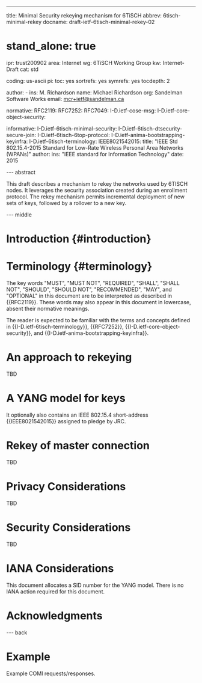 ---
title: Minimal Security rekeying mechanism for 6TiSCH
abbrev: 6tisch-minimal-rekey
docname: draft-ietf-6tisch-minimal-rekey-02

# stand_alone: true

ipr: trust200902
area: Internet
wg: 6TiSCH Working Group
kw: Internet-Draft
cat: std

coding: us-ascii
pi:
  toc: yes
  sortrefs: yes
  symrefs: yes
  tocdepth: 2

author:
      -
        ins: M. Richardson
        name: Michael Richardson
        org: Sandelman Software Works
        email: mcr+ietf@sandelman.ca

normative:
  RFC2119:
  RFC7252:
  RFC7049:
  I-D.ietf-cose-msg:
  I-D.ietf-core-object-security:

informative:
  I-D.ietf-6tisch-minimal-security:
  I-D.ietf-6tisch-dtsecurity-secure-join:
  I-D.ietf-6tisch-6top-protocol:
  I-D.ietf-anima-bootstrapping-keyinfra:
  I-D.ietf-6tisch-terminology:
  IEEE8021542015:
    title: "IEEE Std 802.15.4-2015 Standard for Low-Rate Wireless Personal Area Networks (WPANs)"
    author:
      ins: "IEEE standard for Information Technology"
    date: 2015


--- abstract

This draft describes a mechanism to rekey the networks used by 6TISCH nodes.
It leverages the security association created during an enrollment protocol.
The rekey mechanism permits incremental deployment of new sets of keys,
followed by a rollover to a new key.

--- middle

# Introduction        {#introduction}


# Terminology          {#terminology}

The key words "MUST", "MUST NOT", "REQUIRED", "SHALL", "SHALL NOT",
"SHOULD", "SHOULD NOT", "RECOMMENDED", "MAY", and "OPTIONAL" in this
document are to be interpreted as described in {{RFC2119}}. These words
may also appear in this document in lowercase, absent their normative meanings.

The reader is expected to be familiar with the terms and concepts defined in
{{I-D.ietf-6tisch-terminology}}, {{RFC7252}},
{{I-D.ietf-core-object-security}}, and {{I-D.ietf-anima-bootstrapping-keyinfra}}.

# An approach to rekeying

TBD

# A YANG model for keys

It optionally also contains an IEEE 802.15.4 short-address
{{IEEE8021542015}} assigned to pledge by JRC.

# Rekey of master connection

TBD

# Privacy Considerations

TBD

# Security Considerations

TBD

# IANA Considerations

This document allocates a SID number for the YANG model.
There is no IANA action required for this document.

# Acknowledgments

--- back

# Example

Example COMI requests/responses.
